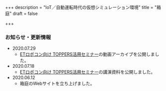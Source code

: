 +++
description = "IoT／自動運転時代の仮想シミュレーション環境"
title = "箱庭"
draft = false

+++

### お知らせ・更新情報

- 2020.07.29
  - [ETロボコン向け TOPPERS活用セミナー](/hakoniwa/technical-links/#et%E3%83%AD%E3%83%9C%E3%82%B3%E3%83%B3%E5%90%91%E3%81%91-toppers%E6%B4%BB%E7%94%A8%E3%82%BB%E3%83%9F%E3%83%8A%E3%83%BC)の動画アーカイブを公開しました。
- 2020.07.18
  - [ETロボコン向け TOPPERS活用セミナー](/hakoniwa/technical-links/#et%E3%83%AD%E3%83%9C%E3%82%B3%E3%83%B3%E5%90%91%E3%81%91-toppers%E6%B4%BB%E7%94%A8%E3%82%BB%E3%83%9F%E3%83%8A%E3%83%BC)の講演資料を公開しました。
- 2020.06.12
  - 箱庭のWebサイトを立ち上げました。

